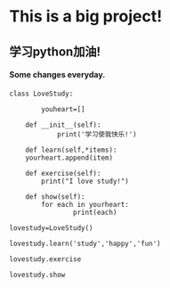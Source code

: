 # This is a big project!

## 学习python加油!

#### Some changes everyday.

``` 
class LoveStudy:

     	youheart=[]
		
	def __init__(self):
			print('学习使我快乐!')

	def learn(self,*items):
	yourheart.append(item)
    		
	def exercise(self):
		print("I love study!")

	def show(self):
		for each in yourheart:
				print(each)
    
lovestudy=LoveStudy()

lovestudy.learn('study','happy','fun')

lovestudy.exercise

lovestudy.show

```

